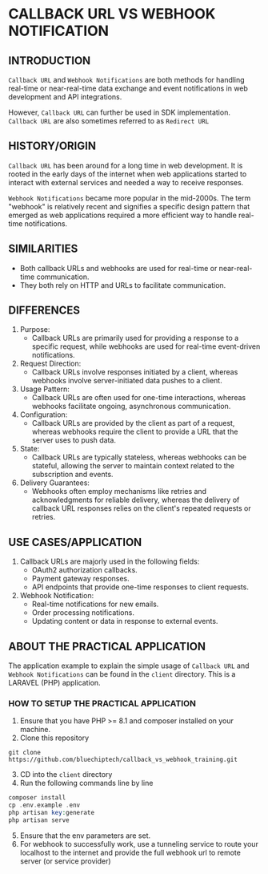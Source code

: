 # CALLBACK URL VS WEBHOOK NOTIFICATION

## INTRODUCTION
```Callback URL``` and ```Webhook Notifications``` are both methods for handling real-time or near-real-time data exchange and event notifications in web development and API integrations. 

However, ```Callback URL``` can further be used in SDK implementation. ```Callback URL``` are also sometimes referred to as ```Redirect URL```

## HISTORY/ORIGIN
```Callback URL``` has been around for a long time in web development. It is rooted in the early days of the internet when web applications started to interact with external services and needed a way to receive responses. 

```Webhook Notifications``` became more popular in the mid-2000s. The term "webhook" is relatively recent and signifies a specific design pattern that emerged as web applications required a more efficient way to handle real-time notifications.

## SIMILARITIES
* Both callback URLs and webhooks are used for real-time or near-real-time communication.
* They both rely on HTTP and URLs to facilitate communication.

## DIFFERENCES
1. Purpose:
    * Callback URLs are primarily used for providing a response to a specific request, while webhooks are used for real-time event-driven notifications.
2. Request Direction:
    * Callback URLs involve responses initiated by a client, whereas webhooks involve server-initiated data pushes to a client.
3. Usage Pattern:
    * Callback URLs are often used for one-time interactions, whereas webhooks facilitate ongoing, asynchronous communication.
4. Configuration:
    * Callback URLs are provided by the client as part of a request, whereas webhooks require the client to provide a URL that the server uses to push data.
5. State:
    * Callback URLs are typically stateless, whereas webhooks can be stateful, allowing the server to maintain context related to the subscription and events.
6. Delivery Guarantees:
    * Webhooks often employ mechanisms like retries and acknowledgments for reliable delivery, whereas the delivery of callback URL responses relies on the client's repeated requests or retries.

## USE CASES/APPLICATION
1. Callback URLs are majorly used in the following fields:
    * OAuth2 authorization callbacks.
    * Payment gateway responses.
    * API endpoints that provide one-time responses to client requests.
2. Webhook Notification:
    * Real-time notifications for new emails.
    * Order processing notifications.
    * Updating content or data in response to external events.


## ABOUT THE PRACTICAL APPLICATION
The application example to explain the simple usage of ```Callback URL``` and ```Webhook Notifications``` can be found in the ```client``` directory. This is a LARAVEL (PHP) application.

### HOW TO SETUP THE PRACTICAL APPLICATION
1.  Ensure that you have PHP >= 8.1 and composer installed on your machine.
2. Clone this repository 
```
git clone https://github.com/bluechiptech/callback_vs_webhook_training.git
```
3. CD into the `client` directory
4. Run the following commands line by line
```php
composer install
cp .env.example .env
php artisan key:generate
php artisan serve
```
5. Ensure that the env parameters are set.
6. For webhook to successfully work, use a tunneling service to route your localhost to the internet and provide the full webhook url to remote server (or service provider)